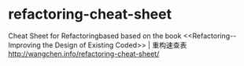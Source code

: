 refactoring-cheat-sheet
=======================

Cheat Sheet for Refactoringbased based on the book &lt;&lt;Refactoring--Improving the Design of Existing Coded>> | 重构速查表
http://wangchen.info/refactoring-cheat-sheet/
